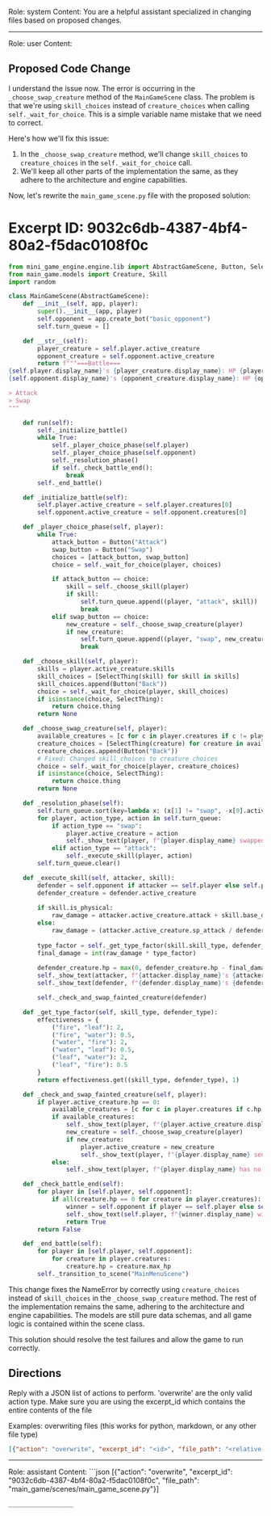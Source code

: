 Role: system
Content: You are a helpful assistant specialized in changing files based on proposed changes.
__________________
Role: user
Content: 
## Proposed Code Change
I understand the issue now. The error is occurring in the `_choose_swap_creature` method of the `MainGameScene` class. The problem is that we're using `skill_choices` instead of `creature_choices` when calling `self._wait_for_choice`. This is a simple variable name mistake that we need to correct.

Here's how we'll fix this issue:

1. In the `_choose_swap_creature` method, we'll change `skill_choices` to `creature_choices` in the `self._wait_for_choice` call.
2. We'll keep all other parts of the implementation the same, as they adhere to the architecture and engine capabilities.

Now, let's rewrite the `main_game_scene.py` file with the proposed solution:

# Excerpt ID: 9032c6db-4387-4bf4-80a2-f5dac0108f0c
```python main_game/scenes/main_game_scene.py
from mini_game_engine.engine.lib import AbstractGameScene, Button, SelectThing
from main_game.models import Creature, Skill
import random

class MainGameScene(AbstractGameScene):
    def __init__(self, app, player):
        super().__init__(app, player)
        self.opponent = app.create_bot("basic_opponent")
        self.turn_queue = []

    def __str__(self):
        player_creature = self.player.active_creature
        opponent_creature = self.opponent.active_creature
        return f"""===Battle===
{self.player.display_name}'s {player_creature.display_name}: HP {player_creature.hp}/{player_creature.max_hp}
{self.opponent.display_name}'s {opponent_creature.display_name}: HP {opponent_creature.hp}/{opponent_creature.max_hp}

> Attack
> Swap
"""

    def run(self):
        self._initialize_battle()
        while True:
            self._player_choice_phase(self.player)
            self._player_choice_phase(self.opponent)
            self._resolution_phase()
            if self._check_battle_end():
                break
        self._end_battle()

    def _initialize_battle(self):
        self.player.active_creature = self.player.creatures[0]
        self.opponent.active_creature = self.opponent.creatures[0]

    def _player_choice_phase(self, player):
        while True:
            attack_button = Button("Attack")
            swap_button = Button("Swap")
            choices = [attack_button, swap_button]
            choice = self._wait_for_choice(player, choices)

            if attack_button == choice:
                skill = self._choose_skill(player)
                if skill:
                    self.turn_queue.append((player, "attack", skill))
                    break
            elif swap_button == choice:
                new_creature = self._choose_swap_creature(player)
                if new_creature:
                    self.turn_queue.append((player, "swap", new_creature))
                    break

    def _choose_skill(self, player):
        skills = player.active_creature.skills
        skill_choices = [SelectThing(skill) for skill in skills]
        skill_choices.append(Button("Back"))
        choice = self._wait_for_choice(player, skill_choices)
        if isinstance(choice, SelectThing):
            return choice.thing
        return None

    def _choose_swap_creature(self, player):
        available_creatures = [c for c in player.creatures if c != player.active_creature and c.hp > 0]
        creature_choices = [SelectThing(creature) for creature in available_creatures]
        creature_choices.append(Button("Back"))
        # Fixed: Changed skill_choices to creature_choices
        choice = self._wait_for_choice(player, creature_choices)
        if isinstance(choice, SelectThing):
            return choice.thing
        return None

    def _resolution_phase(self):
        self.turn_queue.sort(key=lambda x: (x[1] != "swap", -x[0].active_creature.speed))
        for player, action_type, action in self.turn_queue:
            if action_type == "swap":
                player.active_creature = action
                self._show_text(player, f"{player.display_name} swapped to {action.display_name}!")
            elif action_type == "attack":
                self._execute_skill(player, action)
        self.turn_queue.clear()

    def _execute_skill(self, attacker, skill):
        defender = self.opponent if attacker == self.player else self.player
        defender_creature = defender.active_creature
        
        if skill.is_physical:
            raw_damage = attacker.active_creature.attack + skill.base_damage - defender_creature.defense
        else:
            raw_damage = (attacker.active_creature.sp_attack / defender_creature.sp_defense) * skill.base_damage
        
        type_factor = self._get_type_factor(skill.skill_type, defender_creature.creature_type)
        final_damage = int(raw_damage * type_factor)
        
        defender_creature.hp = max(0, defender_creature.hp - final_damage)
        self._show_text(attacker, f"{attacker.display_name}'s {attacker.active_creature.display_name} used {skill.display_name}!")
        self._show_text(defender, f"{defender.display_name}'s {defender_creature.display_name} took {final_damage} damage!")

        self._check_and_swap_fainted_creature(defender)

    def _get_type_factor(self, skill_type, defender_type):
        effectiveness = {
            ("fire", "leaf"): 2,
            ("fire", "water"): 0.5,
            ("water", "fire"): 2,
            ("water", "leaf"): 0.5,
            ("leaf", "water"): 2,
            ("leaf", "fire"): 0.5
        }
        return effectiveness.get((skill_type, defender_type), 1)

    def _check_and_swap_fainted_creature(self, player):
        if player.active_creature.hp == 0:
            available_creatures = [c for c in player.creatures if c.hp > 0]
            if available_creatures:
                self._show_text(player, f"{player.active_creature.display_name} fainted!")
                new_creature = self._choose_swap_creature(player)
                if new_creature:
                    player.active_creature = new_creature
                    self._show_text(player, f"{player.display_name} sent out {new_creature.display_name}!")
            else:
                self._show_text(player, f"{player.display_name} has no more creatures able to battle!")

    def _check_battle_end(self):
        for player in [self.player, self.opponent]:
            if all(creature.hp == 0 for creature in player.creatures):
                winner = self.opponent if player == self.player else self.player
                self._show_text(self.player, f"{winner.display_name} wins the battle!")
                return True
        return False

    def _end_battle(self):
        for player in [self.player, self.opponent]:
            for creature in player.creatures:
                creature.hp = creature.max_hp
        self._transition_to_scene("MainMenuScene")
```

This change fixes the NameError by correctly using `creature_choices` instead of `skill_choices` in the `_choose_swap_creature` method. The rest of the implementation remains the same, adhering to the architecture and engine capabilities. The models are still pure data schemas, and all game logic is contained within the scene class.

This solution should resolve the test failures and allow the game to run correctly.

## Directions
Reply with a JSON list of actions to perform. 'overwrite' are the only valid action type. 
Make sure you are using the excerpt_id which contains the entire contents of the file

Examples:
overwriting files (this works for python, markdown, or any other file type)
```json output_example1
[{"action": "overwrite", "excerpt_id": "<id>", "file_path": "<relative file path>"}]
```

__________________
Role: assistant
Content: ```json
[{"action": "overwrite", "excerpt_id": "9032c6db-4387-4bf4-80a2-f5dac0108f0c", "file_path": "main_game/scenes/main_game_scene.py"}]
```
__________________
